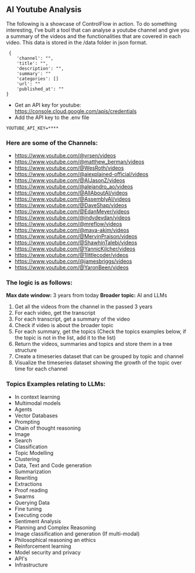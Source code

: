 

## AI Youtube Analysis

The following is a showcase of ControlFlow in action. To do something interesting, I've built a tool that can analyse a youtube channel and give you a summary of the videos and the functionalities that are covered in each video. This data is stored in the /data folder in json format.
```
 {
    'channel': "",
    'title': "",
    'description': "",
    'summary': ""
    'categories': []
    'url': ""
    'published_at': ""
}
```


- Get an API key for youtube: https://console.cloud.google.com/apis/credentials
- Add the API key to the .env file
```
YOUTUBE_API_KEY=****
```


###  Here are some of the Channels:
- https://www.youtube.com/@vrsen/videos
- https://www.youtube.com/@matthew_berman/videos
- https://www.youtube.com/@WesRoth/videos
- https://www.youtube.com/@aiexplained-official/videos
- https://www.youtube.com/@AIJasonZ/videos
- https://www.youtube.com/@alejandro_ao/videos
- https://www.youtube.com/@AllAboutAI/videos
- https://www.youtube.com/@AssemblyAI/videos
- https://www.youtube.com/@DaveShap/videos
- https://www.youtube.com/@EdanMeyer/videos
- https://www.youtube.com/@indydevdan/videos
- https://www.youtube.com/@mreflow/videos
- https://www.youtube.com/@maya-akim/videos
- https://www.youtube.com/@MervinPraison/videos
- https://www.youtube.com/@ShawhinTalebi/videos
- https://www.youtube.com/@YannicKilcher/videos
- https://www.youtube.com/@1littlecoder/videos
- https://www.youtube.com/@jamesbriggs/videos
- https://www.youtube.com/@YaronBeen/videos


### The logic is as follows:

**Max date window:** 3 years from today
**Broader topic:** AI and LLMs


1. Get all the videos from the channel in the passed 3 years
2. For each video, get the transcript
3. For each transcript, get a summary of the video
4. Check if video is about the broader topic
4. For each summary, get the topics (Check the topics examples below, if the topic is not in the list, add it to the list)
5. Return the videos, summaries and topics and store them in a tree structure
6. Create a timeseries dataset that can be grouped by topic and channel
7. Visualize the timeseries dataset showing the growth of the topic over time for each channel


### Topics Examples relating to LLMs:
- In context learning
- Multimodal models
- Agents
- Vector Databases
- Prompting
- Chain of thought reasoning
- Image
- Search
- Classification 
- Topic Modelling
- Clustering
- Data, Text and Code generation
- Summarization
- Rewriting
- Extractions
- Proof reading
- Swarms
- Querying Data
- Fine tuning
- Executing code
- Sentiment Analysis
- Planning and Complex Reasoning
- Image classification and generation (If multi-modal)
- Philosophical reasoning an ethics
- Reinforcement learning
- Model security and privacy
- API's
- Infrastructure
